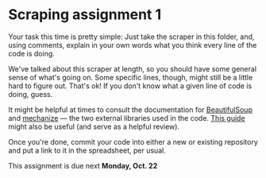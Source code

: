 # Scraping assignment 1

Your task this time is pretty simple: Just take the scraper in this folder, and, using comments, explain in your own words what you think every line of the code is doing.

We've talked about this scraper at length, so you should have some general sense of what's going on. Some specific lines, though, might still be a little hard to figure out. That's ok! If you don't know what a given line of code is doing, guess.

It might be helpful at times to consult the documentation for [BeautifulSoup](https://www.crummy.com/software/BeautifulSoup/bs4/doc/) and [mechanize](https://mechanize.readthedocs.io/en/latest/) — the two external libraries used in the code. [This guide](https://first-web-scraper.readthedocs.io/en/latest/) might also be useful (and serve as a helpful review).

Once you're done, commit your code into either a new or existing repository and put a link to it in the spreadsheet, per usual.

This assignment is due next **Monday, Oct. 22**

